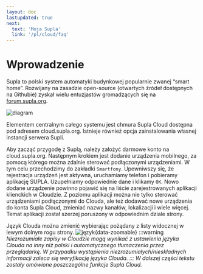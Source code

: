 ```yaml
---
layout: doc
lastupdated: true
next:
  text: 'Moja Supla'
  link: '/pl/cloud/faq'
---
```

# Wprowadzenie

Supla to polski system automatyki budynkowej popularnie zwanej “smart home”. Rozwijany na zasadzie open-source (otwartych źródeł dostępnych na Githubie) zyskał wielu entuzjastów gromadzących się na [forum.supla.org](https://forum.supla.org/index.php).

![diagram](/img/pl/cloud/wstep/supla_diagram_2.png)

Elementem centralnym całego systemu jest chmura Supla Cloud dostępna pod adresem cloud.supla.org. Istnieje również opcja zainstalowania własnej instancji serwera Supli.

Aby zacząć przygodę z Suplą, należy założyć darmowe konto na cloud.supla.org. Następnym krokiem jest dodanie urządzenia mobilnego, za pomocą którego można zdalnie sterować podłączonymi urządzeniami. W tym celu przechodzimy do zakładki `Smartfony`. Upewniwszy się, że rejestracja urządzeń jest aktywna, uruchamiamy telefon i pobieramy aplikację SUPLA. Uzupełniamy odpowiednie dane i klikamy `OK`. Nowo dodane urządzenie powinno pojawić się na liście zarejestrowanych aplikacji klienckich w Cloudzie. Z poziomu aplikacji można nie tylko sterować urządzeniami podłączonymi do Clouda, ale też dodawać nowe urządzenia do konta Supla Cloud, zmieniać nazwy kanałów, lokalizacji i wiele więcej. 
Temat aplikacji został szerzej poruszony w odpowiednim dziale strony.
<script setup>
import { useData } from 'vitepress'
const base = 'https://raw.githubusercontent.com/jaku2019/supla-vademecum/main/docs/public/'
const srcImgs = [
  {
    link: `${base}img/pl/cloud/wstep/app_rejestr1.png`,
    description: 'Kliknięcie w przycisk włącza rejestrację',
  },
  {
    description: 'Zarejestrowane urządzenie mobilne',
    link: `${base}img/pl/cloud/wstep/app_klik.png`
  },
]

</script>

<many-pictures :srcImgs='srcImgs' :lazy='true' />

Język Clouda można zmienić wybierając pożądany z listy widocznej w lewym dolnym rogu strony.
![język](/img/pl/cloud/wstep/jezyk.png){data-zoomable}
:::warning <i/>
Niezrozumiałe zapisy w Cloudzie mogą wynikać z ustawienia języka Clouda na inny niż polski i automatycznego tłumaczenia przez przeglądarkę. W przypadku wystąpienia niezrozumiałych/nieskładnych informacji zaleca się weryfikację języka Clouda.
:::
W dalszej części tekstu zostały omówione poszczególne funkcje Supla Cloud.